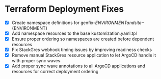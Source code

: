 # Terraform Deployment Fixes

- [x] Create namespace definitions for genfix-${ENVIRONMENT} and site-${ENVIRONMENT}
- [x] Add namespace resources to the base kustomization.yaml.tpl
- [x] Ensure proper ordering so namespaces are created before dependent resources
- [x] Fix StackGres webhook timing issues by improving readiness checks
- [x] Remove manual StackGres resource application to let ArgoCD handle it with proper sync waves
- [x] Add proper sync wave annotations to all ArgoCD applications and resources for correct deployment ordering
